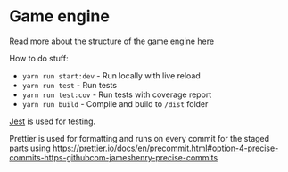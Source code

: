 # Game engine

Read more about the structure of the game engine [here](./src/game-engine/)

How to do stuff:
* `yarn run start:dev` - Run locally with live reload
* `yarn run test` - Run tests
* `yarn run test:cov` - Run tests with coverage report
* `yarn run build` - Compile and build to `/dist` folder

[Jest](https://jestjs.io/) is used for testing.

Prettier is used for formatting and runs on every commit for the staged parts using https://prettier.io/docs/en/precommit.html#option-4-precise-commits-https-githubcom-jameshenry-precise-commits